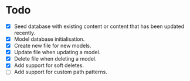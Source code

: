 # Todo

* [x] Seed database with existing content or content that has been updated recently.
* [x] Model database initialisation.
* [x] Create new file for new models.
* [x] Update file when updating a model.
* [x] Delete file when deleting a model.
* [x] Add support for soft deletes.  
* [ ] Add support for custom path patterns.
